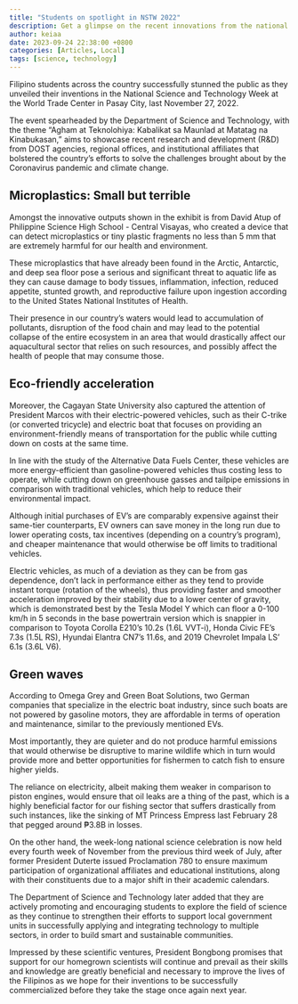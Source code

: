 ```yaml
---
title: "Students on spotlight in NSTW 2022"
description: Get a glimpse on the recent innovations from the national science event.
author: keiaa
date: 2023-09-24 22:38:00 +0800
categories: [Articles, Local]
tags: [science, technology]
---
```


Filipino students across the country successfully stunned the public as they unveiled their inventions in the National Science and Technology Week at the World Trade Center in Pasay City, last November 27, 2022.

The event spearheaded by the Department of Science and Technology, with the theme “Agham at Teknolohiya: Kabalikat sa Maunlad at Matatag na Kinabukasan,” aims to showcase recent research and development (R&D) from DOST agencies, regional offices, and institutional affiliates that bolstered the country’s efforts to solve the challenges brought about by the Coronavirus pandemic and climate change.

## Microplastics: Small but terrible

Amongst the innovative outputs shown in the exhibit is from David Atup of Philippine Science High School - Central Visayas, who created a device that can detect microplastics or tiny plastic fragments no less than 5 mm that are extremely harmful for our health and environment.

These microplastics that have already been found in the Arctic, Antarctic, and deep sea floor pose a serious and significant threat to aquatic life as they can cause damage to body tissues, inflammation, infection, reduced appetite, stunted growth, and reproductive failure upon ingestion according to the United States National Institutes of Health.

Their presence in our country’s waters would lead to accumulation of pollutants, disruption of the food chain and may lead to the potential collapse of the entire ecosystem in an area that would drastically affect our aquacultural sector that relies on such resources, and possibly affect the health of people that may consume those.

## Eco-friendly acceleration

Moreover, the Cagayan State University also captured the attention of President Marcos with their electric-powered vehicles, such as their C-trike (or converted tricycle) and electric boat that focuses on providing an environment-friendly means of transportation for the public while cutting down on costs at the same time.

In line with the study of the Alternative Data Fuels Center, these vehicles are more energy-efficient than gasoline-powered vehicles thus costing less to operate, while cutting down on greenhouse gasses and tailpipe emissions in comparison with traditional vehicles, which help to reduce their environmental impact.

Although initial purchases of EV’s are comparably expensive against their same-tier counterparts, EV owners can save money in the long run due to lower operating costs, tax incentives (depending on a country’s program), and cheaper maintenance that would otherwise be off limits to traditional vehicles.

Electric vehicles, as much of a deviation as they can be from gas dependence, don’t lack in performance either as they tend to provide instant torque (rotation of the wheels), thus providing faster and smoother acceleration improved by their stability due to a lower center of gravity, which is demonstrated best by the Tesla Model Y which can floor a 0-100 km/h in 5 seconds in the base powertrain version which is snappier in comparison to Toyota Corolla E210’s 10.2s (1.6L VVT-i), Honda Civic FE’s 7.3s (1.5L RS), Hyundai Elantra CN7’s 11.6s, and 2019 Chevrolet Impala LS’ 6.1s (3.6L V6).

## Green waves

According to Omega Grey and Green Boat Solutions, two German companies that specialize in the electric boat industry, since such boats are not powered by gasoline motors, they are affordable in terms of operation and maintenance, similar to the previously mentioned EVs.

Most importantly, they are quieter and do not produce harmful emissions that would otherwise be disruptive to marine wildlife which in turn would provide more and better opportunities for fishermen to catch fish to ensure higher yields.

The reliance on electricity, albeit making them weaker in comparison to piston engines, would ensure that oil leaks are a thing of the past, which is a highly beneficial factor for our fishing sector that suffers drastically from such instances, like the sinking of MT Princess Empress last February 28 that pegged around ₱3.8B in losses.

On the other hand, the week-long national science celebration is now held every fourth week of November from the previous third week of July, after former President Duterte issued Proclamation 780 to ensure maximum participation of organizational affiliates and educational institutions, along with their constituents due to a major shift in their academic calendars.

The Department of Science and Technology later added that they are actively promoting and encouraging students to explore the field of science as they continue to strengthen their efforts to support local government units in successfully applying and integrating technology to multiple sectors, in order to build smart and sustainable communities.

Impressed by these scientific ventures, President Bongbong promises that support for our homegrown scientists will continue and prevail as their skills and knowledge are greatly beneficial and necessary to improve the lives of the Filipinos as we hope for their inventions to be successfully commercialized before they take the stage once again next year.